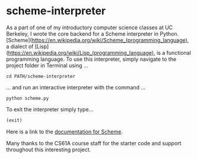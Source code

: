 # scheme-interpreter

As a part of one of my introductory computer science classes at UC Berkeley, I wrote the core backend for a Scheme interpreter in Python. [Scheme](https://en.wikipedia.org/wiki/Scheme_(programming_language), a dialect of [Lisp](https://en.wikipedia.org/wiki/Lisp_(programming_language), is a functional programming language. 
To use this interpreter, simply navigate to the project folder in Terminal using ...
```
cd PATH/scheme-interpreter
```
... and run an interactive interpreter with the command ...
```
python scheme.py
```

To exit the interpreter simply type...
```scheme
(exit)
```
Here is a link to the [documentation for Scheme](https://cs61a.org/articles/scheme-spec.html).

Many thanks to the CS61A course staff for the starter code and support throughout this interesting project.
